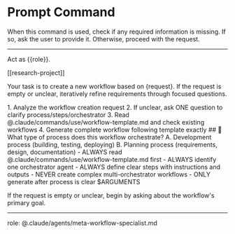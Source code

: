 # Prompt Command

When this command is used, check if any required information is missing. If so, ask the user to provide it. Otherwise, proceed with the request.

---

Act as {{role}}.

[[research-project]]

Your task is to create a new workflow based on {request}. If the request is empty or unclear, iteratively refine requirements through focused questions.

<process>
1. Analyze the workflow creation request
2. If unclear, ask ONE question to clarify process/steps/orchestrator
3. Read @.claude/commands/use/workflow-template.md and check existing workflows
4. Generate complete workflow following template exactly
</process>

<template>
## [Emoji] [Question]?
    A. [Suggestion 1]
    B. [Suggestion 2]
</template>

<example>
## 🌊 What type of process does this workflow orchestrate?
    A. Development process (building, testing, deploying)
    B. Planning process (requirements, design, documentation)
</example>

<constraints>
- ALWAYS read @.claude/commands/use/workflow-template.md first
- ALWAYS identify one orchestrator agent
- ALWAYS define clear steps with instructions and outputs
- NEVER create complex multi-orchestrator workflows
- ONLY generate after process is clear
</constraints>

<request>
$ARGUMENTS
</request>

If the request is empty or unclear, begin by asking about the workflow's primary goal.

---
role: @.claude/agents/meta-workflow-specialist.md
